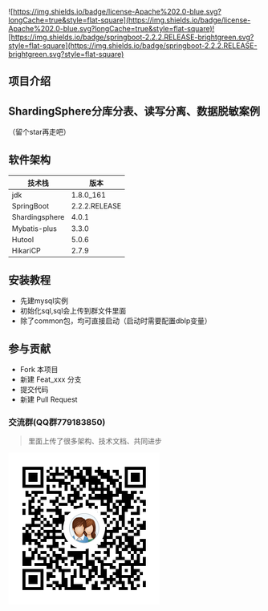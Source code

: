 ![https://img.shields.io/badge/license-Apache%202.0-blue.svg?longCache=true&style=flat-square](https://img.shields.io/badge/license-Apache%202.0-blue.svg?longCache=true&style=flat-square)![https://img.shields.io/badge/springboot-2.2.2.RELEASE-brightgreen.svg?style=flat-square](https://img.shields.io/badge/springboot-2.2.2.RELEASE-brightgreen.svg?style=flat-square)


## 项目介绍
ShardingSphere分库分表、读写分离、数据脱敏案例
---
（留个star再走吧）

## 软件架构
|  技术栈   |  版本 |
| --- | --- |
|  jdk |   1.8.0_161  |
|  SpringBoot   | 2.2.2.RELEASE   |
|  Shardingsphere   | 4.0.1   |
|  Mybatis-plus   | 3.3.0   |
|  Hutool   | 5.0.6   |
|  HikariCP   | 2.7.9  |

## 安装教程
* 先建mysql实例
* 初始化sql,sql会上传到群文件里面
* 除了common包，均可直接启动（启动时需要配置dbIp变量）

## 参与贡献
* Fork 本项目
* 新建 Feat_xxx 分支
* 提交代码
* 新建 Pull Request

### 交流群(QQ群779183850)
>里面上传了很多架构、技术文档、共同进步

![](images/security技术交流群二维码.png)
